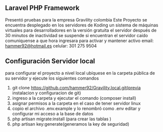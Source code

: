 ## Laravel PHP Framework
Presentó pruebas para la empresa Gravility colombia
Este Proyecto se encuentra desplegado en los servidores de Koding un sistema de máquinas virtuales para desarrolladores en la versión gratuita
el servidor después de 30 minutos de inactividad se suspende si encuentran el servidor caído comuniquense a que hora ingresara para activar y mantener activo email: hammer92@hotmail.es celular: 301 275 9504
## Configuración Servidor local
para configurar el proyecto a nivel local ubíquese en la carpeta pública de su servidor y ejecute los siguientes comandos
1. git clone https://github.com/hammer92/Gravility.local.git(previa instalacion y configuracion de git)
2. ingreso a la carpeta y ejecutar el comando (composer install)
3. asignar permisos a la carpeta en el caso de tener servidor linux 
4. copio el archivo .env.example y lo renombró como .env editar y configurar mi acceso a la base de datos
5. php artisan migrate:install (para crear las tablas )
6. php artisan key:generate(generamos la key de seguridad)

